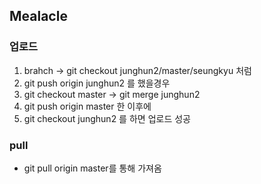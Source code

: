## Mealacle

### 업로드
1. brahch -> git checkout junghun2/master/seungkyu 처럼
2. git push origin junghun2 를 했을경우
3. git checkout master -> git merge junghun2
4. git push origin master 한 이후에
5. git checkout junghun2 를 하면 업로드 성공

### pull
- git pull origin master를 통해 가져옴
